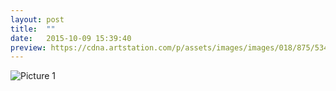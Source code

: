 ```yaml
---
layout: post
title:  ""
date:   2015-10-09 15:39:40
preview: https://cdna.artstation.com/p/assets/images/images/018/875/534/large/aida-muba-img-20190620-145854-01.jpg
---
```


![Picture 1](https://cdna.artstation.com/p/assets/images/images/018/875/534/large/aida-muba-img-20190620-145854-01.jpg)
